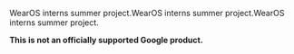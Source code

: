 WearOS interns summer project.WearOS interns summer project.WearOS interns summer project.

**This is not an officially supported Google product.**

